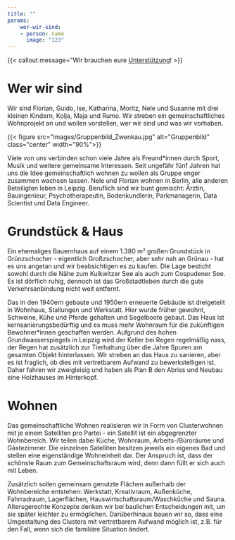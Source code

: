 ```yaml
---
title: ""
params:
    wer-wir-sind:
    - person: name
      image: "123"
---
```


{{< callout message="Wir brauchen eure [Unterstützung](https://gruenzschocher.de/direktkredite)! >}}

# Wer wir sind

Wir sind Florian, Guido, Ise, Katharina, Moritz, Nele und Susanne mit drei kleinen Kindern, Kolja, Maja und Rumo.
Wir streben ein gemeinschaftliches Wohnprojekt an und wollen vorstellen, wer wir sind und was wir vorhaben.

{{< figure src="images/Gruppenbild_Zwenkau.jpg" alt="Gruppenbild" class="center" width="90%">}}

Viele von uns verbinden schon viele Jahre als Freund\*innen durch Sport, Musik und weitere gemeinsame Interessen. Seit ungefähr fünf Jahren hat uns die Idee gemeinschaftlich wohnen zu wollen als Gruppe enger zusammen wachsen lassen. Nele und Florian wohnen in Berlin, alle anderen Beteiligten leben in Leipzig. Beruflich sind wir bunt gemischt: Ärztin, Bauingenieur, Psychotherapeutin, Bodenkundlerin, Parkmanagerin, Data Scientist und Data Engineer. 


# Grundstück & Haus

Ein ehemaliges Bauernhaus auf einem 1.380 m² großen Grundstück in Grünzschocher - eigentlich Großzschocher, aber sehr nah an Grünau - hat es uns angetan und wir beabsichtigen es zu kaufen.
Die Lage besticht sowohl durch die Nähe zum Kulkwitzer See als auch zum Cospudener See. Es ist dörflich ruhig, dennoch ist das Großstadtleben durch die gute Verkehrsanbindung nicht weit entfernt. 

<!-- {{< figure src="images/Gruenzschocher_title_image.png" alt="Skizze des Langhauses" class="center" >}} -->

Das in den 1940ern gebaute und 1950ern erneuerte Gebäude ist dreigeteilt in Wohnhaus, Stallungen und Werkstatt.
Hier wurde früher gewohnt, Schweine, Kühe und Pferde gehalten und Segelboote gebaut.
Das Haus ist kernsanierungsbedürftig und es muss mehr Wohnraum für die zukünftigen Bewohner\*innen geschaffen werden.
Aufgrund des hohen Grundwasserspiegels in Leipzig wird der Keller bei Regen regelmäßig nass, der Regen hat zusätzlich zur Tierhaltung über die Jahre Spuren am gesamten Objekt hinterlassen.
Wir streben an das Haus zu sanieren, aber es ist fraglich, ob dies mit vertretbarem Aufwand zu bewerkstelligen ist. Daher fahren wir zweigleisig und haben als Plan B den Abriss und Neubau eine Holzhauses im Hinterkopf.

# Wohnen

Das gemeinschaftliche Wohnen realisieren wir in Form von Clusterwohnen mit je einem Satelliten pro Partei - ein Satellit ist ein abgegrenzter Wohnbereich. Wir teilen dabei Küche, Wohnraum, Arbeits-/Büroräume und Gästezimmer. Die einzelnen Satelliten besitzen jeweils ein eigenes Bad und stellen eine eigenständige Wohneinheit dar. Der Anspruch ist, dass der schönste Raum zum Gemeinschaftsraum wird, denn dann füllt er sich auch mit Leben.
 
Zusätzlich sollen gemeinsam genutzte Flächen außerhalb der Wohnbereiche entstehen: Werkstatt, Kreativraum, Außenküche, Fahrradraum, Lagerflächen, Hauswirtschaftsraum/Waschküche und Sauna.
Altersgerechte Konzepte denken wir bei baulichen Entscheidungen mit, um sie später leichter zu ermöglichen. Darüberhinaus bauen wir so, dass eine Umgestaltung des Clusters mit vertretbarem Aufwand möglich ist, z.B. für den Fall, wenn sich die familiäre Situation ändert.




<!-- Hier noch etwas mehr zu uns: -->

<!--
{{< imageandtext image="images/Ise_Kolja_Rumo.jpeg" position="left" text="Ich bin Ise (37) und habe 2 Söhne (Kolja 4 Jahre und Rumo 1 Jahr) zusammen mit Moritz. Ich bin Kinder- und Jugendlichenpsychotherapeutin und zukünftig kann ich mir vorstellen im Großraum Leipzig in einer Praxis oder Klinik tätig zu sein. Ich bin gerne im  Freien mit den Kindern, fahre Fahrrad, liebe Schwimmen auch wenn der See und die Außentemperatur schon etwas kälter sind und genieße Abende mit Freunden und gutem Essen." >}}

{{< imageandtext image="images/Moritz_Kolja.jpg" position="right" text="Ich bin Moritz, Vater von Kolja und Rumo und wohne mit meiner Familie in Leipzig. Beruflich bin ich ausgebildeter Umweltwissenschaftler und arbeite als Data Engineer im Bereich der nachhaltigen Mobilität. Ich möchte gerne raus aus der Großstadt und dem isolierten Familienleben und gemeinschaftlich im Grünen leben ohne die städtischen Vorzügen gänzlich zu missen. Wenn ich nicht mit Care- oder Lohnarbeit beschäftigt bin, fahre ich gerne Fahrrad, koche (Kaffee) und genieße Zeit mit Freunden und Familie." >}}

{{< imageandtext image="images/Flo_Maja.jpg" position="left" text="Ich bin Flo und lebe mit meiner Freundin Nele und meiner Tochter Maja in Berlin Lichtenberg. So sehr ich das kulturelle Leben in der Großstadt schätze, zieht es mich spätestens seit der Geburt unserer Tochter in eine ruhigere und naturverbundenere Umgebung. Derzeit arbeite ich als Bauingenieur im Tierpark Berlin und erhoffe mir im Raum Leipzig eine ähnlich spannende Arbeit. Neben unserem Wohnprojekt wünsche ich mir noch etwas Zeit zum Fahrradfahren." >}}

{{< imageandtext image="images/Nele_Maja.jpg" position="right" text="Ich bin Nele und arbeite in Berlin als Parkmanagerin im Park am Gleisdreieck. Perspektivisch werde ich mir im Raum Leipzig eine neue Arbeitsstelle suchen. Hier bin ich auch bereit beruflich neue Wege einzuschlagen, wenn das notwendig ist. Derzeit bin ich noch in Elternzeit mit unserer Tochter Maja (1,5 Jahre). Grünzschocher ist für mich der Traum von Platz, Gemeinschaft und dem morgendlichen Kaffee im eigenen Garten. Mit der guten Anbindung an Leipzig hoffe ich auch vor Ort neue Kontakte zu knüpfen und Sportangebote wahrnehmen zu können. Ich mache gerne Musik, Sport im Team, Ausflüge in die Natur und in die Stadt für Kultur." >}}

{{< imageandtext image="images/Katha.jpeg" position="left" text="Ich bin Katha, arbeite als Assistenzärztin in Leipzig, absolviere meine Weiterbildung zur Hausärztin und träume ähnlich wie Ise von  einer eigenen Praxis. An Grünzschcher schätze ich den schönen, großen Garten, die Ruhe und die vielen Entfaltungsmöglichkeiten. Mit dem Wohnprojekt in Grünzschocher verbinde ich die Vision vom  gemeinschaftlichen Leben, dem Teilen von Ressourcen und dem Werkeln in Haus und Garten - bevor wir dann am Abend den Ausblick ins Grüne genießen. " >}}

{{< imageandtext image="images/Guido.jpg" position="right" text="Ich bin Guido, Ingenieur für regenerative Energietechnik  und widme mein berufliches Leben der Umsetzung der Energiewende. Zur Zeit beschäftige ich mich mit automatisiertem Handel von Strom aus erneuerbaren Anlagen und Batteriespeichern. Ich werkele auch gerne und  freue mich darauf uns eine nachhaltige Energieversorgung aufzubauen." >}}


{{< imageandtext image="images/Susanne.png" position="left" text="Ich bin Susanne, bin Bodenkundlerin mit einem Fokus auf Bodenkunde & Bodenschutz, singe in meiner Freizeit in einem Chor, reise am liebsten  per Fahrrad und verbringe viel Zeit an den Leipziger Seen - mit einem Buch in der Hängematte, aber auch das ganze Jahr über badend. Ich lebe seit fast zwanzig Jahren in WGs und kann es mir nicht vorstellen alleine zu wohnen. Im Wohnprojekt in der Neubauernstraße möchte ich langfristig in einer stabilen Gemeinschaft leben." >}}
-->
